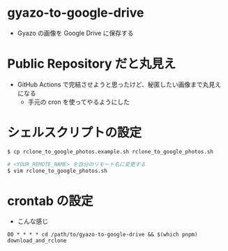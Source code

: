 # gyazo-to-google-drive

- Gyazo の画像を Google Drive に保存する

# Public Repository だと丸見え

- GitHub Actions で完結させようと思ったけど、秘匿したい画像まで丸見えになる
    - 手元の cron を使ってやるようにした

# シェルスクリプトの設定

```bash
$ cp rclone_to_google_photos.example.sh rclone_to_google_photos.sh

# <YOUR_REMOTE_NAME> を自分のリモート名に変更する
$ vim rclone_to_google_photos.sh
```

# crontab の設定

- こんな感じ

```crontab
00 * * * * cd /path/to/gyazo-to-google-drive && $(which pnpm) download_and_rclone
```
